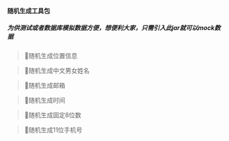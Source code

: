 #### 随机生成工具包
##### 为供测试或者数据库模拟数据方便，想便利大家，只需引入此jar就可以mock数据

>:hatched_chick:随机生成位置信息

>:hatched_chick:随机生成中文男女姓名

>:hatched_chick:随机生成邮箱

>:hatched_chick:随机生成时间

>:hatched_chick:随机生成固定8位数

>:hatched_chick:随机生成11位手机号